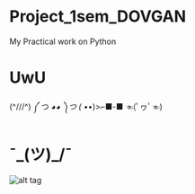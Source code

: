 # Project_1sem_DOVGAN
  My Practical work on Python
# UwU
(^///^) ༼ つ ◕_◕ ༽つ ( •_•)>⌐■-■ ☜(ﾟヮﾟ☜)
#  ¯\_(ツ)_/¯

![alt tag](https://aniyuki.com/wp-content/uploads/2021/05/aniyuki-anime-dance-gif-9.gif)
